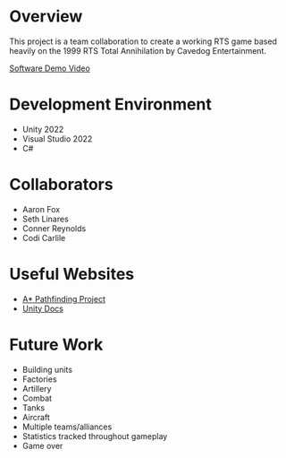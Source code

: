 # Overview

This project is a team collaboration to create a working RTS game based heavily on the 1999 RTS Total Annihilation by Cavedog Entertainment.

[Software Demo Video](http://youtube.link.goes.here)

# Development Environment

* Unity 2022
* Visual Studio 2022
* C#

# Collaborators

* Aaron Fox
* Seth Linares
* Conner Reynolds
* Codi Carlile

# Useful Websites

* [A* Pathfinding Project](https://arongranberg.com/astar/docs/)
* [Unity Docs](https://docs.unity.com/)

# Future Work

* Building units
* Factories
* Artillery
* Combat
* Tanks
* Aircraft
* Multiple teams/alliances
* Statistics tracked throughout gameplay
* Game over
